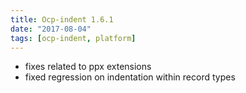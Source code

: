 ```yaml
---
title: Ocp-indent 1.6.1
date: "2017-08-04"
tags: [ocp-indent, platform]
---
```


* fixes related to ppx extensions
* fixed regression on indentation within record types
